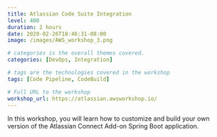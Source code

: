```yaml
---
title: Atlassian Code Suite Integration
level: 400
duration: 2 hours
date: 2020-02-26T18:46:31-08:00
image: /images/AWS_workshop_3.png

# categories is the overall themes covered. 
categories: [DevOps, Integration]

# tags are the technologies covered in the workshop
tags: [Code Pipeline, CodeBuild]

# Full URL to the workshop
workshop_url: https://atlassian.awsworkshop.io/
---
```


In this workshop, you will learn how to customize and build your own version of the Atlassian Connect Add-on Spring Boot application.